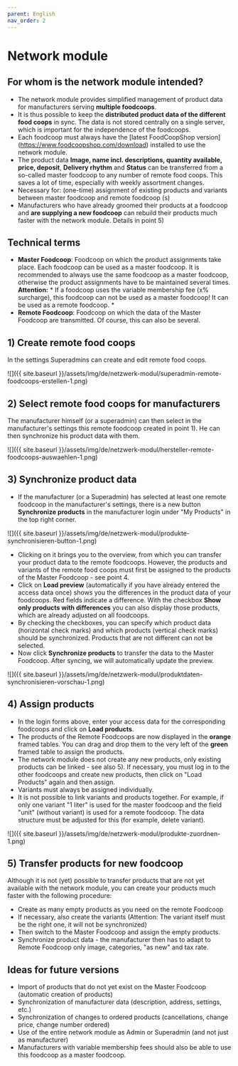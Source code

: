 ```yaml
---
parent: English
nav_order: 2
---
```

# Network module

## For whom is the network module intended?
* The network module provides simplified management of product data for manufacturers serving **multiple foodcoops**.
* It is thus possible to keep the **distributed product data of the different food coops** in sync. The data is not stored centrally on a single server, which is important for the independence of the foodcoops.
* Each foodcoop must always have the [latest FoodCoopShop version] (https://www.foodcoopshop.com/download) installed to use the network module.
* The product data **Image, name incl. descriptions, quantity available, price, deposit**, **Delivery rhythm** and **Status** can be transferred from a so-called master foodcoop to any number of remote food coops. This saves a lot of time, especially with weekly assortment changes.
* Necessary for: (one-time) assignment of existing products and variants between master foodcoop and remote foodcoop (s)
* Manufacturers who have already groomed their products at a foodcoop and **are supplying a new foodcoop** can rebuild their products much faster with the network module. Details in point 5)

## Technical terms
* **Master Foodcoop**: Foodcoop on which the product assignments take place. Each foodcoop can be used as a master foodcoop. It is recommended to always use the same foodcoop as a master foodcoop, otherwise the product assignments have to be maintained several times. **Attention:** * If a foodcoop uses the variable membership fee (x% surcharge), this foodcoop can not be used as a master foodcoop! It can be used as a remote foodcoop. *
* **Remote Foodcoop**: Foodcoop on which the data of the Master Foodcoop are transmitted. Of course, this can also be several.

## 1) Create remote food coops
In the settings Superadmins can create and edit remote food coops.

![]({{ site.baseurl }}/assets/img/de/netzwerk-modul/superadmin-remote-foodcoops-erstellen-1.png)

## 2) Select remote food coops for manufacturers
The manufacturer himself (or a superadmin) can then select in the manufacturer's settings this remote foodcoop created in point 1). He can then synchronize his product data with them.

![]({{ site.baseurl }}/assets/img/de/netzwerk-modul/hersteller-remote-foodcoops-auswaehlen-1.png)

## 3) Synchronize product data
* If the manufacturer (or a Superadmin) has selected at least one remote foodcoop in the manufacturer's settings, there is a new button **Synchronize products** in the manufacturer login under "My Products" in the top right corner.

![]({{ site.baseurl }}/assets/img/de/netzwerk-modul/produkte-synchronisieren-button-1.png)

* Clicking on it brings you to the overview, from which you can transfer your product data to the remote foodcoops. However, the products and variants of the remote food coops must first be assigned to the products of the Master Foodcoop - see point 4.
* Click on **Load preview** (automatically if you have already entered the access data once) shows you the differences in the product data of your foodcoops. Red fields indicate a difference. With the checkbox **Show only products with differences** you can also display those products, which are already adjusted on all foodcoops.
* By checking the checkboxes, you can specify which product data (horizontal check marks) and which products (vertical check marks) should be synchronized. Products that are not different can not be selected.
* Now click **Synchronize products** to transfer the data to the Master Foodcoop. After syncing, we will automatically update the preview.

![]({{ site.baseurl }}/assets/img/de/netzwerk-modul/produktdaten-synchronisieren-vorschau-1.png)

## 4) Assign products
* In the login forms above, enter your access data for the corresponding foodcoops and click on **Load products**.
* The products of the Remote Foodcoops are now displayed in the **orange** framed tables. You can drag and drop them to the very left of the **green** framed table to assign the products.
* The network module does not create any new products, only existing products can be linked - see also 5). If necessary, you must log in to the other foodcoops and create new products, then click on "Load Products" again and then assign.
* Variants must always be assigned individually.
* It is not possible to link variants and products together. For example, if only one variant "1 liter" is used for the master foodcoop and the field "unit" (without variant) is used for a remote foodcoop. The data structure must be adjusted for this (for example, delete variant).

![]({{ site.baseurl }}/assets/img/de/netzwerk-modul/produkte-zuordnen-1.png)

## 5) Transfer products for new foodcoop
Although it is not (yet) possible to transfer products that are not yet available with the network module, you can create your products much faster with the following procedure:

* Create as many empty products as you need on the remote Foodcoop
* If necessary, also create the variants (Attention: The variant itself must be the right one, it will not be synchronized)
* Then switch to the Master Foodcoop and assign the empty products.
* Synchronize product data - the manufacturer then has to adapt to Remote Foodcoop only image, categories, "as new" and tax rate.

## Ideas for future versions
* Import of products that do not yet exist on the Master Foodcoop (automatic creation of products)
* Synchronization of manufacturer data (description, address, settings, etc.)
* Synchronization of changes to ordered products (cancellations, change price, change number ordered)
* Use of the entire network module as Admin or Superadmin (and not just as manufacturer)
* Manufacturers with variable membership fees should also be able to use this foodcoop as a master foodcoop.
